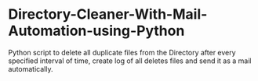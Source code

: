 # Directory-Cleaner-With-Mail-Automation-using-Python
Python script to delete all duplicate files from the Directory after every specified interval of time, create log of all deletes files and send it as a mail automatically.
